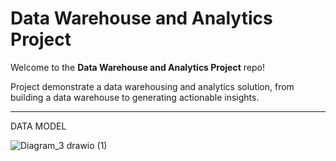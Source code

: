 # Data Warehouse and Analytics Project

Welcome to the **Data Warehouse and Analytics Project** repo!

Project demonstrate a data warehousing and analytics solution, from building a data warehouse to generating actionable insights. 

---

DATA MODEL

![Diagram_3 drawio (1)](https://github.com/user-attachments/assets/520ee458-7946-40f4-a1bc-98bb27607bc3)
